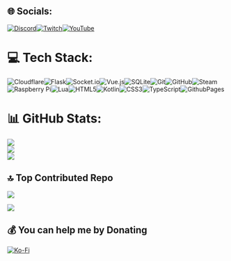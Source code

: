 
## 🌐 Socials:
[![Discord](https://img.shields.io/badge/Discord-%237289DA.svg?logo=discord&logoColor=white&style=for-the-badge)](https://discord.gg/Sc6Es7QnhH)[![Twitch](https://img.shields.io/badge/Twitch-%239146FF.svg?logo=Twitch&logoColor=white&style=for-the-badge)](https://twitch.tv/Bluemethyst)[![YouTube](https://img.shields.io/badge/YouTube-%23FF0000.svg?logo=YouTube&logoColor=white&style=for-the-badge)](https://youtube.com/@Bluemethyst) 

# 💻 Tech Stack:
![Cloudflare](https://img.shields.io/badge/Cloudflare-F38020?style=for-the-badge&logo=Cloudflare&logoColor=white)![Flask](https://img.shields.io/badge/flask-%23000.svg?style=for-the-badge&logo=flask&logoColor=white)![Socket.io](https://img.shields.io/badge/Socket.io-black?style=for-the-badge&logo=socket.io&badgeColor=010101)![Vue.js](https://img.shields.io/badge/vue.js-%2335495e.svg?style=for-the-badge&logo=vuedotjs&logoColor=%234FC08D)![SQLite](https://img.shields.io/badge/sqlite-%2307405e.svg?style=for-the-badge&logo=sqlite&logoColor=white)![Git](https://img.shields.io/badge/git-%23F05033.svg?style=for-the-badge&logo=git&logoColor=white)![GitHub](https://img.shields.io/badge/github-%23121011.svg?style=for-the-badge&logo=github&logoColor=white)![Steam](https://img.shields.io/badge/steam-%23000000.svg?style=for-the-badge&logo=steam&logoColor=white)![Raspberry Pi](https://img.shields.io/badge/-Raspberry_Pi-C51A4A?style=for-the-badge&logo=Raspberry-Pi)![Lua](https://img.shields.io/badge/lua-%232C2D72.svg?style=for-the-badge&logo=lua&logoColor=white)![HTML5](https://img.shields.io/badge/html5-%23E34F26.svg?style=for-the-badge&logo=html5&logoColor=white)![Kotlin](https://img.shields.io/badge/kotlin-%237F52FF.svg?style=for-the-badge&logo=kotlin&logoColor=white)![CSS3](https://img.shields.io/badge/css3-%231572B6.svg?style=for-the-badge&logo=css3&logoColor=white)![TypeScript](https://img.shields.io/badge/typescript-%23007ACC.svg?style=for-the-badge&logo=typescript&logoColor=white)![GithubPages](https://img.shields.io/badge/github%20pages-121013?style=for-the-badge&logo=github&logoColor=white)
# 📊 GitHub Stats:
![](https://github-readme-stats.vercel.app/api?username=Bluemethyst&theme=catppuccin_mocha&hide_border=true&include_all_commits=false&count_private=false)<br/>
![](https://github-readme-streak-stats.herokuapp.com/?user=Bluemethyst&theme=catppuccin_mocha&hide_border=true)<br/>
![](https://github-readme-stats.vercel.app/api/top-langs/?username=Bluemethyst&theme=catppuccin_mocha&hide_border=true&include_all_commits=false&count_private=false&layout=compact)

## 🔝 Top Contributed Repo
![](https://github-contributor-stats.vercel.app/api?username=Bluemethyst&limit=5&theme=catppuccin_mocha&combine_all_yearly_contributions=true&hide_border=true)


[![](https://visitcount.itsvg.in/api?id=Bluemethyst&icon=3&color=1)](https://visitcount.itsvg.in)

  ## 💰 You can help me by Donating
  [![Ko-Fi](https://img.shields.io/badge/Ko--fi-F16061?style=for-the-badge&logo=ko-fi&logoColor=white)](https://ko-fi.com/bluemethyst) 

  
<!-- Proudly created with GPRM ( https://gprm.itsvg.in ) -->
